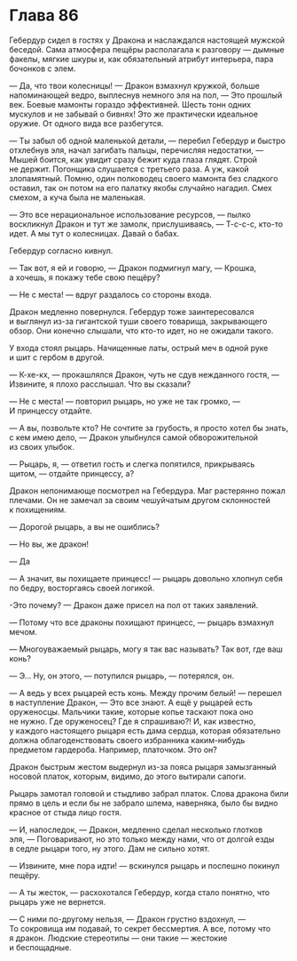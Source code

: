 # Глава 86

Гебердур сидел в гостях у Дракона и наслаждался настоящей мужской беседой. Сама атмосфера пещёры располагала к разговору — дымные факелы, мягкие шкуры и, как обязательный атрибут интерьера, пара бочонков с элем.

— Да, что твои колесницы! — Дракон взмахнул кружкой, больше напоминающей ведро, выплеснув немного эля на пол, — Это прошлый век. Боевые мамонты гораздо эффективней. Шесть тонн одних мускулов и не забывай о бивнях! Это же практически идеальное оружие. От одного вида все разбегутся.

— Ты забыл об одной маленькой детали, — перебил Гебердур и быстро отхлебнув эля, начал загибать пальцы, перечисляя недостатки, — Мышей боится, как увидит сразу бежит куда глаза глядят. Строй не держит. Погонщика слушается с третьего раза. А уж, какой злопамятный. Помню, один полководец своего мамонта без сладкого оставил, так он потом на его палатку якобы случайно нагадил. Смех смехом, а куча была не маленькая.

— Это все нерациональное использование ресурсов, — пылко воскликнул Дракон и тут же замолк, прислушиваясь, — Т-с-с-с, кто-то идет. А мы тут о колесницах. Давай о бабах.

Гебердур согласно кивнул. 

— Так вот, я ей и говорю, — Дракон подмигнул магу, — Крошка, а хочешь, я покажу тебе свою пещёру? 

— Не с места! — вдруг раздалось со стороны входа.

Дракон медленно повернулся. Гебердур тоже заинтересовался и выглянул из-за гигантской туши своего товарища, закрывающего обзор. Они конечно слышали, что кто-то идет, но не ожидали такого.

У входа стоял рыцарь. Начищенные латы, острый меч в одной руке и шит с гербом в другой.

— К-хе-кх, — прокашлялся Дракон, чуть не сдув нежданного гостя, — Извините, я плохо расслышал. Что вы сказали?

— Не с места! — повторил рыцарь, но уже не так громко, — И принцессу отдайте.

— А вы, позвольте кто? Не сочтите за грубость, я просто хотел бы знать, с кем имею дело, — Дракон улыбнулся самой обворожительной из своих улыбок.

— Рыцарь, я, — ответил гость и слегка попятился, прикрываясь щитом, — отдайте принцессу, а?

Дракон непонимающе посмотрел на Гебердура. Маг растерянно пожал плечами. Он не замечал за своим чешуйчатым другом склонностей к похищениям.

— Дорогой рыцарь, а вы не ошиблись? 

— Но вы, же дракон!

— Да

— А значит, вы похищаете принцесс! — рыцарь довольно хлопнул себя по бедру, восторгаясь своей логикой.

-Это почему? — Дракон даже присел на пол от таких заявлений.

— Потому что все драконы похищают принцесс, — рыцарь взмахнул мечом.

— Многоуважаемый рыцарь, могу я так вас называть? Так вот, где ваш конь? 

— Э... Ну, он этого, — потупился рыцарь, — потерялся, он.

— А ведь у всех рыцарей есть конь. Между прочим белый! — перешел в наступление Дракон, — Это все знают. А ещё у рыцарей есть оруженосцы. Мальчики такие, которые копье таскают пока оно не нужно. Где оруженосец? Где я спрашиваю?! И, как известно, у каждого настоящего рыцаря есть дама сердца, которая обязательно должна облагоденствовать своего избранника каким-нибудь предметом гардероба. Например, платочком. Это он?

Дракон быстрым жестом выдернул из-за пояса рыцаря замызганный носовой платок, которым, видимо, до этого вытирали сапоги.

Рыцарь замотал головой и стыдливо забрал платок. Слова дракона били прямо в цель и если бы не забрало шлема, наверняка, было бы видно красное от стыда лицо гостя.

— И, напоследок, — Дракон, медленно сделал несколько глотков эля, — Поговаривают, но это только между нами, что от долгой езды в седле рыцари того, ну этого. Дам не сильно хотят.

— Извините, мне пора идти! — вскинулся рыцарь и поспешно покинул пещёру.

— А ты жесток, — расхохотался Гебердур, когда стало понятно, что рыцарь уже не вернется.

— С ними по-другому нельзя, — Дракон грустно вздохнул, — То сокровища им подавай, то секрет бессмертия. А все, потому что я дракон. Людские стереотипы — они такие — жестокие и беспощадные.


